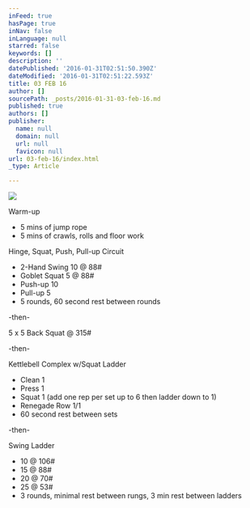 ```yaml
---
inFeed: true
hasPage: true
inNav: false
inLanguage: null
starred: false
keywords: []
description: ''
datePublished: '2016-01-31T02:51:50.390Z'
dateModified: '2016-01-31T02:51:22.593Z'
title: 03 FEB 16
author: []
sourcePath: _posts/2016-01-31-03-feb-16.md
published: true
authors: []
publisher:
  name: null
  domain: null
  url: null
  favicon: null
url: 03-feb-16/index.html
_type: Article

---
```

![](https://the-grid-user-content.s3-us-west-2.amazonaws.com/5847a1da-6f91-48a6-aa45-daeae01171f8.JPG)

Warm-up

* 5 mins of jump rope
* 5 mins of crawls, rolls and floor work

Hinge, Squat, Push, Pull-up Circuit

* 2-Hand Swing 10 @ 88\#
* Goblet Squat 5 @ 88\#
* Push-up 10
* Pull-up 5
* 5 rounds, 60 second rest between rounds

-then-

5 x 5 Back Squat @ 315\#

-then-

Kettlebell Complex w/Squat Ladder

* Clean 1
* Press 1
* Squat 1 (add one rep per set up to 6 then ladder down to 1)
* Renegade Row 1/1
* 60 second rest between sets

-then-

Swing Ladder

* 10 @ 106\#
* 15 @ 88\#
* 20 @ 70\#
* 25 @ 53\#
* 3 rounds, minimal rest between rungs, 3 min rest between ladders